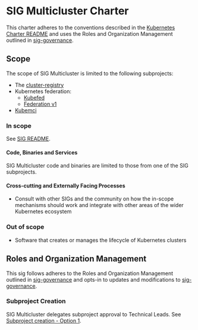 # SIG Multicluster Charter

This charter adheres to the conventions described in the [Kubernetes Charter README] and uses
the Roles and Organization Management outlined in [sig-governance].

## Scope

The scope of SIG Multicluster is limited to the following subprojects:

- The [cluster-registry](https://github.com/kubernetes/cluster-registry)
- Kubernetes federation:
  - [Kubefed](https://github.com/kubernetes-sigs/kubefed)
  - [Federation v1](https://github.com/kubernetes/federation)
- [Kubemci](https://github.com/GoogleCloudPlatform/k8s-multicluster-ingress)

### In scope

See [SIG README].

#### Code, Binaries and Services

SIG Multicluster code and binaries are limited to those from one of the SIG subprojects.

#### Cross-cutting and Externally Facing Processes

- Consult with other SIGs and the community on how the in-scope mechanisms
  should work and integrate with other areas of the wider Kubernetes ecosystem

### Out of scope

- Software that creates or manages the lifecycle of Kubernetes clusters

## Roles and Organization Management

This sig follows adheres to the Roles and Organization Management outlined in [sig-governance]
and opts-in to updates and modifications to [sig-governance].

### Subproject Creation

SIG Multicluster delegates subproject approval to Technical Leads. See [Subproject creation - Option 1]. 

[sig-governance]: https://github.com/kubernetes/community/blob/master/committee-steering/governance/sig-governance.md
[sig-subprojects]: https://github.com/kubernetes/community/blob/master/sig-multicluster/README.md#subprojects
[sigs.yaml]: https://github.com/kubernetes/community/blob/master/sigs.yaml#L1042
[Kubernetes Charter README]: https://github.com/kubernetes/community/blob/master/committee-steering/governance/README.md
[Subproject creation - Option 1]: https://github.com/kubernetes/community/blob/master/committee-steering/governance/sig-governance.md#subproject-creation
[SIG README]: https://github.com/kubernetes/community/blob/master/sig-multicluster/README.md
